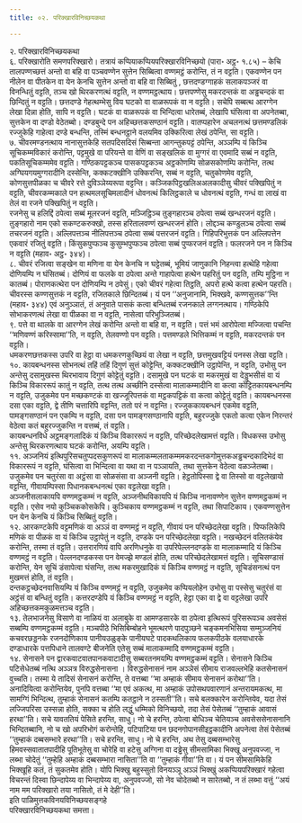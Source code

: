 ```yaml
---
title: ०२. परिक्खारविनिच्छयकथा

---
```

२. परिक्खारविनिच्छयकथा  
६. परिक्खारोति समणपरिक्खारो। तत्रायं कप्पियाकप्पियपरिक्खारविनिच्छयो (पारा॰ अट्ठ॰ १.८५) – केचि तालपण्णच्छत्तं अन्तो वा बहि वा पञ्चवण्णेन सुत्तेन सिब्बित्वा वण्णमट्ठं करोन्ति, तं न वट्टति। एकवण्णेन पन नीलेन वा पीतकेन वा येन केनचि सुत्तेन अन्तो वा बहि वा सिब्बितुं , छत्तदण्डग्गाहकं सलाकपञ्जरं वा विनन्धितुं वट्टति, तञ्च खो थिरकरणत्थं वट्टति, न वण्णमट्ठत्थाय। छत्तपण्णेसु मकरदन्तकं वा अड्ढचन्दकं वा छिन्दितुं न वट्टति। छत्तदण्डे गेहत्थम्भेसु विय घटको वा वाळरूपकं वा न वट्टति। सचेपि सब्बत्थ आरग्गेन लेखा दिन्ना होति, सापि न वट्टति। घटकं वा वाळरूपकं वा भिन्दित्वा धारेतब्बं, लेखापि घंसित्वा वा अपनेतब्बा, सुत्तकेन वा दण्डो वेठेतब्बो। दण्डबुन्दे पन अहिच्छत्तकसण्ठानं वट्टति। वातप्पहारेन अचलनत्थं छत्तमण्डलिकं रज्जुकेहि गाहेत्वा दण्डे बन्धन्ति, तस्मिं बन्धनट्ठाने वलयमिव उक्किरित्वा लेखं ठपेन्ति, सा वट्टति।  
७. चीवरमण्डनत्थाय नानासुत्तकेहि सतपदिसदिसं सिब्बन्ता आगन्तुकपट्टं ठपेन्ति, अञ्ञम्पि यं किञ्चि सूचिकम्मविकारं करोन्ति, पट्टमुखे वा परियन्ते वा वेणिं वा सङ्खलिकं वा मुग्गरं वा एवमादि सब्बं न वट्टति, पकतिसूचिकम्ममेव वट्टति। गण्ठिकपट्टकञ्च पासकपट्टकञ्च अट्ठकोणम्पि सोळसकोणम्पि करोन्ति, तत्थ अग्घियगयमुग्गरादीनि दस्सेन्ति, कक्कटक्खीनि उक्किरन्ति, सब्बं न वट्टति, चतुकोणमेव वट्टति, कोणसुत्तपीळका च चीवरे रत्ते दुविञ्ञेय्यरूपा वट्टन्ति। कञ्जिकपिट्ठखलिअअलकादीसु चीवरं पक्खिपितुं न वट्टति, चीवरकम्मकाले पन हत्थमलसूचिमलादीनं धोवनत्थं किलिट्ठकाले च धोवनत्थं वट्टति, गन्धं वा लाखं वा तेलं वा रजने पक्खिपितुं न वट्टति।  
रजनेसु च हलिद्दिं ठपेत्वा सब्बं मूलरजनं वट्टति, मञ्जिट्ठिञ्च तुङ्गहारञ्च ठपेत्वा सब्बं खन्धरजनं वट्टति। तुङ्गहारो नाम एको सकण्टकरुक्खो, तस्स हरितालवण्णं खन्धरजनं होति। लोद्दञ्च कण्डुलञ्च ठपेत्वा सब्बं तचरजनं वट्टति। अल्लिपत्तञ्च नीलिपत्तञ्च ठपेत्वा सब्बं पत्तरजनं वट्टति। गिहिपरिभुत्तकं पन अल्लिपत्तेन एकवारं रजितुं वट्टति। किंसुकपुप्फञ्च कुसुम्भपुप्फञ्च ठपेत्वा सब्बं पुप्फरजनं वट्टति। फलरजने पन न किञ्चि न वट्टति (महाव॰ अट्ठ॰ ३४४)।  
८. चीवरं रजित्वा सङ्खेन वा मणिना वा येन केनचि न घट्टेतब्बं, भूमियं जाणुकानि निहन्त्वा हत्थेहि गहेत्वा दोणियम्पि न घंसितब्बं। दोणियं वा फलके वा ठपेत्वा अन्ते गाहापेत्वा हत्थेन पहरितुं पन वट्टति, तम्पि मुट्ठिना न कातब्बं। पोराणकत्थेरा पन दोणियम्पि न ठपेसुं। एको चीवरं गहेत्वा तिट्ठति, अपरो हत्थे कत्वा हत्थेन पहरति। चीवरस्स कण्णसुत्तकं न वट्टति, रजितकाले छिन्दितब्बं। यं पन ‘‘अनुजानामि, भिक्खवे, कण्णसुत्तक’’न्ति (महाव॰ ३४४) एवं अनुञ्ञातं, तं अनुवाते पासकं कत्वा बन्धितब्बं रजनकाले लग्गनत्थाय। गण्ठिकेपि सोभाकरणत्थं लेखा वा पीळका वा न वट्टति, नासेत्वा परिभुञ्जितब्बं।  
९. पत्ते वा थालके वा आरग्गेन लेखं करोन्ति अन्तो वा बहि वा, न वट्टति। पत्तं भमं आरोपेत्वा मज्जित्वा पचन्ति ‘‘मणिवण्णं करिस्सामा’’ति, न वट्टति, तेलवण्णो पन वट्टति। पत्तमण्डले भित्तिकम्मं न वट्टति, मकरदन्तकं पन वट्टति।  
धमकरणछत्तकस्स उपरि वा हेट्ठा वा धमकरणकुच्छियं वा लेखा न वट्टति, छत्तमुखवट्टियं पनस्स लेखा वट्टति।  
१०. कायबन्धनस्स सोभनत्थं तहिं तहिं दिगुणं सुत्तं कोट्टेन्ति, कक्कटक्खीनि उट्ठापेन्ति, न वट्टति, उभोसु पन अन्तेसु दसामुखस्स थिरभावाय दिगुणं कोट्टेतुं वट्टति। दसामुखे पन घटकं वा मकरमुखं वा देड्डुभसीसं वा यं किञ्चि विकाररूपं कातुं न वट्टति, तत्थ तत्थ अच्छीनि दस्सेत्वा मालाकम्मादीनि वा कत्वा कोट्टितकायबन्धनम्पि न वट्टति, उजुकमेव पन मच्छकण्टकं वा खज्जूरिपत्तकं वा मट्ठकपट्टिकं वा कत्वा कोट्टेतुं वट्टति। कायबन्धनस्स दसा एका वट्टति, द्वे तीणि चत्तारिपि वट्टन्ति, ततो परं न वट्टन्ति। रज्जुककायबन्धनं एकमेव वट्टति, पामङ्गसण्ठानं पन एकम्पि न वट्टति, दसा पन पामङ्गसण्ठानापि वट्टति, बहुरज्जुके एकतो कत्वा एकेन निरन्तरं वेठेत्वा कतं बहुरज्जुकन्ति न वत्तब्बं, तं वट्टति।  
कायबन्धनविधे अट्ठमङ्गलादिकं यं किञ्चि विकाररूपं न वट्टति, परिच्छेदलेखामत्तं वट्टति। विधकस्स उभोसु अन्तेसु थिरकरणत्थाय घटकं करोन्ति, अयम्पि वट्टति।  
११. अञ्जनियं इत्थिपुरिसचतुप्पदसकुणरूपं वा मालाकम्मलताकम्ममकरदन्तकगोमुत्तकअड्ढचन्दकादिभेदं वा विकाररूपं न वट्टति, घंसित्वा वा भिन्दित्वा वा यथा वा न पञ्ञायति, तथा सुत्तकेन वेठेत्वा वळञ्जेतब्बा। उजुकमेव पन चतुरंसा वा अट्ठंसा वा सोळसंसा वा अञ्जनी वट्टति। हेट्ठतोपिस्सा द्वे वा तिस्सो वा वट्टलेखायो वट्टन्ति, गीवायम्पिस्सा पिधानकबन्धनत्थं एका वट्टलेखा वट्टति।  
अञ्जनीसलाकायपि वण्णमट्ठकम्मं न वट्टति, अञ्जनीथविकायपि यं किञ्चि नानावण्णेन सुत्तेन वण्णमट्ठकम्मं न वट्टति। एसेव नयो कुञ्चिककोसकेपि। कुञ्चिकाय वण्णमट्ठकम्मं न वट्टति, तथा सिपाटिकाय। एकवण्णसुत्तेन पन येन केनचि यं किञ्चि सिब्बितुं वट्टति।  
१२. आरकण्टकेपि वट्टमणिकं वा अञ्ञं वा वण्णमट्ठं न वट्टति, गीवायं पन परिच्छेदलेखा वट्टति। पिप्फलिकेपि मणिकं वा पीळकं वा यं किञ्चि उट्ठापेतुं न वट्टति, दण्डके पन परिच्छेदलेखा वट्टति। नखच्छेदनं वलितकंयेव करोन्ति, तस्मा तं वट्टति। उत्तरारणियं वापि अरणिधनुके वा उपरिपेल्लनदण्डके वा मालाकम्मादि यं किञ्चि वण्णमट्ठं न वट्टति। पेल्लनदण्डकस्स पन वेमज्झे मण्डलं होति, तत्थ परिच्छेदलेखामत्तं वट्टति। सूचिसण्डासं करोन्ति, येन सूचिं डंसापेत्वा घंसन्ति, तत्थ मकरमुखादिकं यं किञ्चि वण्णमट्ठं न वट्टति, सूचिडंसनत्थं पन मुखमत्तं होति, तं वट्टति।  
दन्तकट्ठच्छेदनवासियम्पि यं किञ्चि वण्णमट्ठं न वट्टति, उजुकमेव कप्पियलोहेन उभोसु वा पस्सेसु चतुरंसं वा अट्ठंसं वा बन्धितुं वट्टति। कत्तरदण्डेपि यं किञ्चि वण्णमट्ठं न वट्टति, हेट्ठा एका वा द्वे वा वट्टलेखा उपरि अहिच्छत्तकमकुळमत्तञ्च वट्टति।  
१३. तेलभाजनेसु विसाणे वा नाळियं वा अलाबुके वा आमण्डसारके वा ठपेत्वा इत्थिरूपं पुरिसरूपञ्च अवसेसं सब्बम्पि वण्णमट्ठकम्मं वट्टति। मञ्चपीठे भिसिबिम्बोहने भूमत्थरणे पादपुञ्छने चङ्कमनभिसिया सम्मुञ्जनियं कचवरछड्डनके रजनदोणिकाय पानीयउळुङ्के पानीयघटे पादकथलिकाय फलकपीठके वलयाधारके दण्डाधारके पत्तपिधाने तालवण्टे बीजनेति एतेसु सब्बं मालाकम्मादि वण्णमट्ठकम्मं वट्टति।  
१४. सेनासने पन द्वारकवाटवातपानकवाटादीसु सब्बरतनमयम्पि वण्णमट्ठकम्मं वट्टति। सेनासने किञ्चि पटिसेधेतब्बं नत्थि अञ्ञत्र विरुद्धसेनासना । विरुद्धसेनासनं नाम अञ्ञेसं सीमाय राजवल्लभेहि कतसेनासनं वुच्चति। तस्मा ये तादिसं सेनासनं करोन्ति, ते वत्तब्बा ‘‘मा अम्हाकं सीमाय सेनासनं करोथा’’ति। अनादियित्वा करोन्तियेव, पुनपि वत्तब्बा ‘‘मा एवं अकत्थ, मा अम्हाकं उपोसथपवारणानं अन्तरायमकत्थ, मा सामग्गिं भिन्दित्थ, तुम्हाकं सेनासनं कतम्पि कतट्ठाने न ठस्सती’’ति। सचे बलक्कारेन करोन्तियेव, यदा तेसं लज्जिपरिसा उस्सन्ना होति, सक्का च होति लद्धुं धम्मिको विनिच्छयो, तदा तेसं पेसेतब्बं ‘‘तुम्हाकं आवासं हरथा’’ति। सचे यावततियं पेसिते हरन्ति, साधु। नो चे हरन्ति, ठपेत्वा बोधिञ्च चेतियञ्च अवसेससेनासनानि भिन्दितब्बानि, नो च खो अपरिभोगं करोन्तेहि, पटिपाटिया पन छदनगोपानसीइट्ठकादीनि अपनेत्वा तेसं पेसेतब्बं ‘‘तुम्हाकं दब्बसम्भारे हरथा’’ति। सचे हरन्ति, साधु। नो चे हरन्ति, अथ तेसु दब्बसम्भारेसु हिमवस्सवातातपादीहि पूतिभूतेसु वा चोरेहि वा हटेसु अग्गिना वा दड्ढेसु सीमसामिका भिक्खू अनुपवज्जा, न लब्भा चोदेतुं ‘‘तुम्हेहि अम्हाकं दब्बसम्भारा नासिता’’ति वा ‘‘तुम्हाकं गीवा’’ति वा। यं पन सीमसामिकेहि भिक्खूहि कतं, तं सुकतमेव होति। योपि भिक्खु बहुस्सुतो विनयञ्ञू अञ्ञं भिक्खुं अकप्पियपरिक्खारं गहेत्वा विचरन्तं दिस्वा छिन्दापेय्य वा भिन्दापेय्य वा, अनुपवज्जो, सो नेव चोदेतब्बो न सारेतब्बो, न तं लब्भा वत्तुं ‘‘अयं नाम मम परिक्खारो तया नासितो, तं मे देही’’ति।  
इति पाळिमुत्तकविनयविनिच्छयसङ्गहे  
परिक्खारविनिच्छयकथा समत्ता।  